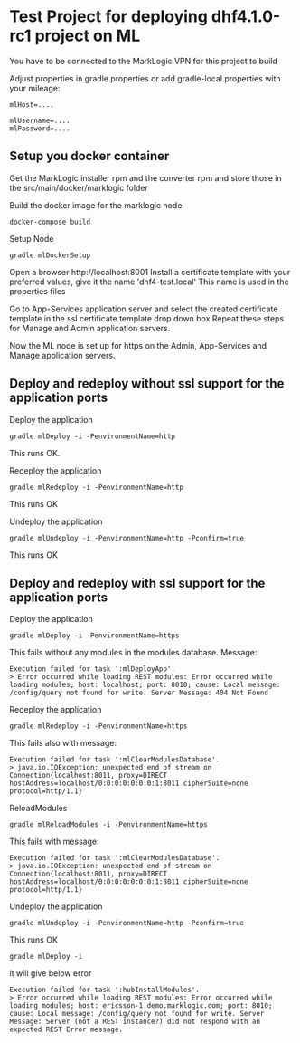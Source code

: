 # Test Project for deploying dhf4.1.0-rc1 project on ML

You have to be connected to the MarkLogic VPN for this project to build
 
Adjust properties in gradle.properties or add gradle-local.properties with your mileage:

````
mlHost=....

mlUsername=....
mlPassword=....

````

## Setup you docker container
Get the MarkLogic installer rpm and the converter rpm and store those in the src/main/docker/marklogic folder

Build the docker image for the marklogic node

````
docker-compose build
````

Setup Node
````
gradle mlDockerSetup
````
Open a browser http://localhost:8001
Install a certificate template with your preferred values, give it the name 'dhf4-test.local' This name is used in the properties files

Go to App-Services application server and select the created certificate template in the ssl certificate template drop down box
Repeat these steps for Manage and Admin application servers.

Now the ML node is set up for https on the Admin, App-Services and Manage application servers.

## Deploy and redeploy without ssl support for the application ports

Deploy the application
````
gradle mlDeploy -i -PenvironmentName=http
````
This runs OK.

Redeploy the application
````
gradle mlRedeploy -i -PenvironmentName=http
````
This runs OK

Undeploy the application
````
gradle mlUndeploy -i -PenvironmentName=http -Pconfirm=true
````
This runs OK

## Deploy and redeploy with ssl support for the application ports

Deploy the application
````
gradle mlDeploy -i -PenvironmentName=https
````
This fails without any modules in the modules database.
Message:
````
Execution failed for task ':mlDeployApp'.
> Error occurred while loading REST modules: Error occurred while loading modules; host: localhost; port: 8010; cause: Local message: /config/query not found for write. Server Message: 404 Not Found
````

Redeploy the application
````
gradle mlRedeploy -i -PenvironmentName=https
````
This fails also with message:
````
Execution failed for task ':mlClearModulesDatabase'.
> java.io.IOException: unexpected end of stream on Connection{localhost:8011, proxy=DIRECT hostAddress=localhost/0:0:0:0:0:0:0:1:8011 cipherSuite=none protocol=http/1.1}
````

ReloadModules
````
gradle mlReloadModules -i -PenvironmentName=https
````
This fails with message:
````
Execution failed for task ':mlClearModulesDatabase'.
> java.io.IOException: unexpected end of stream on Connection{localhost:8011, proxy=DIRECT hostAddress=localhost/0:0:0:0:0:0:0:1:8011 cipherSuite=none protocol=http/1.1}
````
Undeploy the application
````
gradle mlUndeploy -i -PenvironmentName=http -Pconfirm=true
````
This runs OK


````
gradle mlDeploy -i
````

it will give below error 

````
Execution failed for task ':hubInstallModules'.
> Error occurred while loading REST modules: Error occurred while loading modules; host: ericsson-1.demo.marklogic.com; port: 8010; cause: Local message: /config/query not found for write. Server Message: Server (not a REST instance?) did not respond with an expected REST Error message.
````

